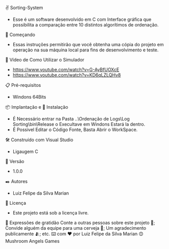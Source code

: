 ✌ Sorting-System

* Esse é um software desenvolvido em C com Interface gráfica que possibilita a comparação entre 10 distintos algorítimos de ordenação.

🚀 Começando
* Essas instruções permitirão que você obtenha uma cópia do projeto em operação na sua máquina local para fins de desenvolvimento e teste.

🎥 Vídeo de Como Utilizar o Simulador
* https://www.youtube.com/watch?v=G-AyBfUOXcE
* https://www.youtube.com/watch?v=KD6qLZLQHv8

📋 Pré-requisitos
* Windons 64Bits

📦 Implantação e 🔧 Instalação
* É Necessário entrar na Pasta ..\Ordenação de Logs\Log Sorting\bin\Release o Execultave em Windons Estará la dentro.
* É Possivel Editar o Código Fonte, Basta Abrir o WorkSpace.

🛠️ Construído com
Visual Studio
* Ligaugem C

📌 Versão
* 1.0.0

✒️ Autores
* Luiz Felipe da Silva Marian

📄 Licença
* Este projeto está sob a licença livre.

🎁 Expressões de gratidão
Conte a outras pessoas sobre este projeto 📢;
Convide alguém da equipe para uma cerveja 🍺;
Um agradecimento publicamente 🫂;
etc.
⌨️ com ❤️ por Luiz Felipe da Silva Marian 😊
Mushroom Angels Games

